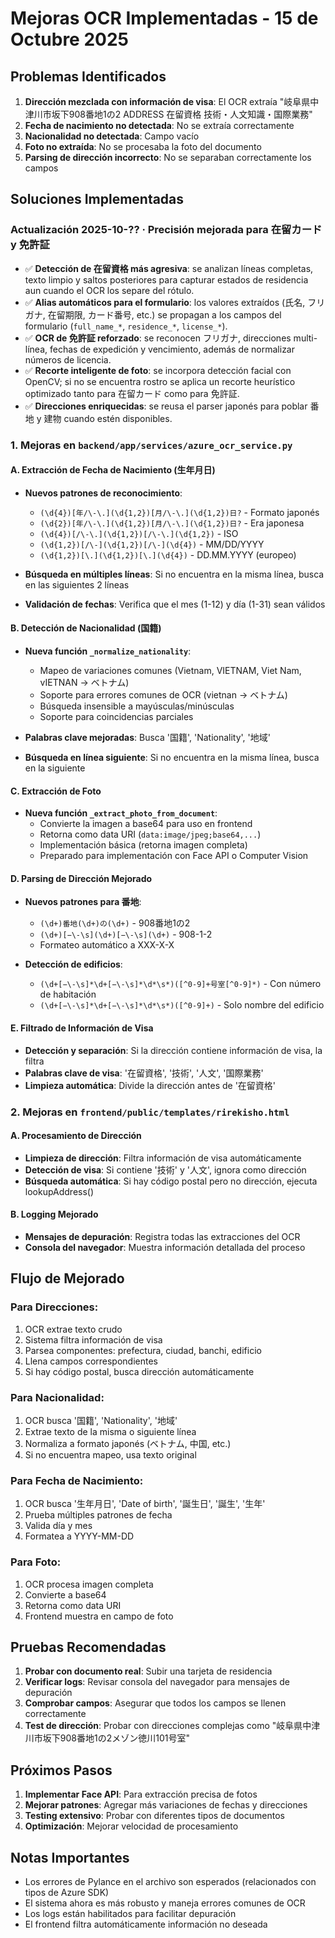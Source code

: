 # Mejoras OCR Implementadas - 15 de Octubre 2025

## Problemas Identificados
1. **Dirección mezclada con información de visa**: El OCR extraía "岐阜県中津川市坂下908番地1の2 ADDRESS 在留資格 技術・人文知識・国際業務"
2. **Fecha de nacimiento no detectada**: No se extraía correctamente
3. **Nacionalidad no detectada**: Campo vacío
4. **Foto no extraída**: No se procesaba la foto del documento
5. **Parsing de dirección incorrecto**: No se separaban correctamente los campos

## Soluciones Implementadas

### Actualización 2025-10-?? · Precisión mejorada para 在留カード y 免許証
- ✅ **Detección de 在留資格 más agresiva**: se analizan líneas completas, texto limpio y saltos posteriores para capturar estados de residencia aun cuando el OCR los separe del rótulo.
- ✅ **Alias automáticos para el formulario**: los valores extraídos (氏名, フリガナ, 在留期限, カード番号, etc.) se propagan a los campos del formulario (`full_name_*`, `residence_*`, `license_*`).
- ✅ **OCR de 免許証 reforzado**: se reconocen フリガナ, direcciones multi-línea, fechas de expedición y vencimiento, además de normalizar números de licencia.
- ✅ **Recorte inteligente de foto**: se incorpora detección facial con OpenCV; si no se encuentra rostro se aplica un recorte heurístico optimizado tanto para 在留カード como para 免許証.
- ✅ **Direcciones enriquecidas**: se reusa el parser japonés para poblar 番地 y 建物 cuando estén disponibles.

### 1. Mejoras en `backend/app/services/azure_ocr_service.py`

#### A. Extracción de Fecha de Nacimiento (生年月日)
- **Nuevos patrones de reconocimiento**:
  - `(\d{4})[年/\-\.](\d{1,2})[月/\-\.](\d{1,2})日?` - Formato japonés
  - `(\d{2})[年/\-\.](\d{1,2})[月/\-\.](\d{1,2})日?` - Era japonesa
  - `(\d{4})[/\-\.](\d{1,2})[/\-\.](\d{1,2})` - ISO
  - `(\d{1,2})[/\-](\d{1,2})[/\-](\d{4})` - MM/DD/YYYY
  - `(\d{1,2})[\.](\d{1,2})[\.](\d{4})` - DD.MM.YYYY (europeo)

- **Búsqueda en múltiples líneas**: Si no encuentra en la misma línea, busca en las siguientes 2 líneas
- **Validación de fechas**: Verifica que el mes (1-12) y día (1-31) sean válidos

#### B. Detección de Nacionalidad (国籍)
- **Nueva función `_normalize_nationality`**:
  - Mapeo de variaciones comunes (Vietnam, VIETNAM, Viet Nam, vIETNAN → ベトナム)
  - Soporte para errores comunes de OCR (vietnan → ベトナム)
  - Búsqueda insensible a mayúsculas/minúsculas
  - Soporte para coincidencias parciales

- **Palabras clave mejoradas**: Busca '国籍', 'Nationality', '地域'
- **Búsqueda en línea siguiente**: Si no encuentra en la misma línea, busca en la siguiente

#### C. Extracción de Foto
- **Nueva función `_extract_photo_from_document`**:
  - Convierte la imagen a base64 para uso en frontend
  - Retorna como data URI (`data:image/jpeg;base64,...`)
  - Implementación básica (retorna imagen completa)
  - Preparado para implementación con Face API o Computer Vision

#### D. Parsing de Dirección Mejorado
- **Nuevos patrones para 番地**:
  - `(\d+)番地(\d+)の(\d+)` - 908番地1の2
  - `(\d+)[−\-\s](\d+)[−\-\s](\d+)` - 908-1-2
  - Formateo automático a XXX-X-X

- **Detección de edificios**:
  - `(\d+[−\-\s]*\d+[−\-\s]*\d*\s*)([^0-9]+号室[^0-9]*)` - Con número de habitación
  - `(\d+[−\-\s]*\d+[−\-\s]*\d*\s*)([^0-9]+)` - Solo nombre del edificio

#### E. Filtrado de Información de Visa
- **Detección y separación**: Si la dirección contiene información de visa, la filtra
- **Palabras clave de visa**: '在留資格', '技術', '人文', '国際業務'
- **Limpieza automática**: Divide la dirección antes de '在留資格'

### 2. Mejoras en `frontend/public/templates/rirekisho.html`

#### A. Procesamiento de Dirección
- **Limpieza de dirección**: Filtra información de visa automáticamente
- **Detección de visa**: Si contiene '技術' y '人文', ignora como dirección
- **Búsqueda automática**: Si hay código postal pero no dirección, ejecuta lookupAddress()

#### B. Logging Mejorado
- **Mensajes de depuración**: Registra todas las extracciones del OCR
- **Consola del navegador**: Muestra información detallada del proceso

## Flujo de Mejorado

### Para Direcciones:
1. OCR extrae texto crudo
2. Sistema filtra información de visa
3. Parsea componentes: prefectura, ciudad, banchi, edificio
4. Llena campos correspondientes
5. Si hay código postal, busca dirección automáticamente

### Para Nacionalidad:
1. OCR busca '国籍', 'Nationality', '地域'
2. Extrae texto de la misma o siguiente línea
3. Normaliza a formato japonés (ベトナム, 中国, etc.)
4. Si no encuentra mapeo, usa texto original

### Para Fecha de Nacimiento:
1. OCR busca '生年月日', 'Date of birth', '誕生日', '誕生', '生年'
2. Prueba múltiples patrones de fecha
3. Valida día y mes
4. Formatea a YYYY-MM-DD

### Para Foto:
1. OCR procesa imagen completa
2. Convierte a base64
3. Retorna como data URI
4. Frontend muestra en campo de foto

## Pruebas Recomendadas

1. **Probar con documento real**: Subir una tarjeta de residencia
2. **Verificar logs**: Revisar consola del navegador para mensajes de depuración
3. **Comprobar campos**: Asegurar que todos los campos se llenen correctamente
4. **Test de dirección**: Probar con direcciones complejas como "岐阜県中津川市坂下908番地1の2メゾン徳川101号室"

## Próximos Pasos

1. **Implementar Face API**: Para extracción precisa de fotos
2. **Mejorar patrones**: Agregar más variaciones de fechas y direcciones
3. **Testing extensivo**: Probar con diferentes tipos de documentos
4. **Optimización**: Mejorar velocidad de procesamiento

## Notas Importantes

- Los errores de Pylance en el archivo son esperados (relacionados con tipos de Azure SDK)
- El sistema ahora es más robusto y maneja errores comunes de OCR
- Los logs están habilitados para facilitar depuración
- El frontend filtra automáticamente información no deseada